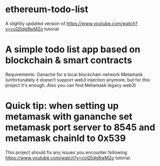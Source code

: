 # ethereum-todo-list

A slightly updated version of https://www.youtube.com/watch?v=coQ5dg8wM2o tutorial

# A simple todo list app based on blockchain & smart contracts

Requirements: Ganache for a local blockchain network
Metamask (unfortunately it doesn't support web3 injection anymore, but for this project it's enough. Also you can find Metamask legacy web3)

# Quick tip: when setting up metamask with gananche set metamask port server to 8545 and metamask chainId to 0x539

This project should fix any issues you encounter following https://www.youtube.com/watch?v=coQ5dg8wM2o tutorial.

